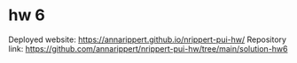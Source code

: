 # hw 6
Deployed website: https://annarippert.github.io/nrippert-pui-hw/
Repository link: https://github.com/annarippert/nrippert-pui-hw/tree/main/solution-hw6
